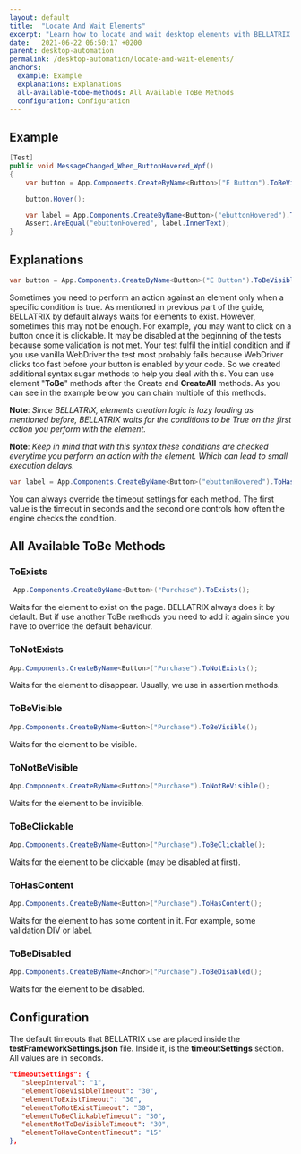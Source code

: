 ```yaml
---
layout: default
title:  "Locate And Wait Elements"
excerpt: "Learn how to locate and wait desktop elements with BELLATRIX desktop module."
date:   2021-06-22 06:50:17 +0200
parent: desktop-automation
permalink: /desktop-automation/locate-and-wait-elements/
anchors:
  example: Example
  explanations: Explanations
  all-available-tobe-methods: All Available ToBe Methods
  configuration: Configuration
---
```

Example
-------
```csharp
[Test]
public void MessageChanged_When_ButtonHovered_Wpf()
{
    var button = App.Components.CreateByName<Button>("E Button").ToBeVisible();

    button.Hover();

    var label = App.Components.CreateByName<Button>("ebuttonHovered").ToHasContent(40, 1);
    Assert.AreEqual("ebuttonHovered", label.InnerText);
}
```

Explanations
------------
```csharp
var button = App.Components.CreateByName<Button>("E Button").ToBeVisible();
```
Sometimes you need to perform an action against an element only when a specific condition is true. As mentioned in previous part of the guide, BELLATRIX by default always waits for elements to exist. However, sometimes this may not be enough. For example, you may want to click on a button once it is clickable. It may be disabled at the beginning of the tests because some validation is not met. Your test fulfil the initial condition and if you use vanilla WebDriver the test most probably fails because WebDriver clicks too fast before your button is enabled by your code. So we created additional syntax sugar methods to help you deal with this. You can use element "**ToBe**" methods after the Create and **CreateAll** methods. As you can see in the example below you can chain multiple of this methods.

**Note**: *Since BELLATRIX, elements creation logic is lazy loading as mentioned before, BELLATRIX waits for the conditions to be True on the first action you perform with the element.*

**Note**: *Keep in mind that with this syntax these conditions are checked everytime you perform an action with the element. Which can lead tо small execution delays.*

```csharp
var label = App.Components.CreateByName<Button>("ebuttonHovered").ToHasContent(40, 1);
```
You can always override the timeout settings for each method. The first value is the timeout in seconds and the second one controls how often the engine checks the condition.

All Available ToBe Methods
--------------------------
### ToExists ###
```csharp
 App.Components.CreateByName<Button>("Purchase").ToExists();
```
Waits for the element to exist on the page. BELLATRIX always does it by default. But if use another ToBe methods you need to add it again since you have to override the default behaviour.
### ToNotExists ###
```csharp
App.Components.CreateByName<Button>("Purchase").ToNotExists();
```
Waits for the element to disappear. Usually, we use in assertion methods.
### ToBeVisible ###
```csharp
App.Components.CreateByName<Button>("Purchase").ToBeVisible();
```
Waits for the element to be visible.
### ToNotBeVisible ###
```csharp
App.Components.CreateByName<Button>("Purchase").ToNotBeVisible();
```
Waits for the element to be invisible.
### ToBeClickable ###
```csharp
App.Components.CreateByName<Button>("Purchase").ToBeClickable();
```
Waits for the element to be clickable (may be disabled at first).
### ToHasContent ###
```csharp
App.Components.CreateByName<Button>("Purchase").ToHasContent();
```
Waits for the element to has some content in it. For example, some validation DIV or label.
### ToBeDisabled ###
```csharp
App.Components.CreateByName<Anchor>("Purchase").ToBeDisabled();
```
Waits for the element to be disabled.

Configuration
-------------
The default timeouts that BELLATRIX use are placed inside the **testFrameworkSettings.json** file. Inside it, is the **timeoutSettings** section. All values are in seconds.
```json
"timeoutSettings": {
   "sleepInterval": "1",
   "elementToBeVisibleTimeout": "30",
   "elementToExistTimeout": "30",
   "elementToNotExistTimeout": "30",
   "elementToBeClickableTimeout": "30",
   "elementNotToBeVisibleTimeout": "30",
   "elementToHaveContentTimeout": "15"
},
```